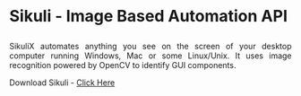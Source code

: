 <br>

# <p style='text-align: justify;'>Sikuli - Image Based Automation API</p>

<p style='text-align: justify;'>SikuliX automates anything you see on the screen of your desktop computer running Windows, Mac or some Linux/Unix. It uses image recognition powered by OpenCV to identify GUI components.</p>


Download Sikuli - [Click Here]("https://mvnrepository.com/artifact/com.sikulix/sikulixapi/2.0.5")

<div style='width: 100%;'>


</div>